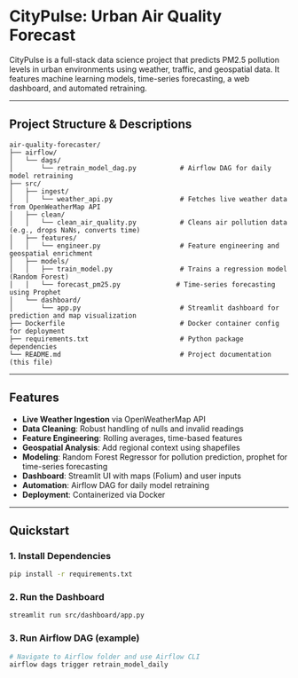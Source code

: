 # CityPulse: Urban Air Quality Forecast

CityPulse is a full-stack data science project that predicts PM2.5 pollution levels in urban environments using weather, traffic, and geospatial data. It features machine learning models, time-series forecasting, a web dashboard, and automated retraining.

---

##  Project Structure & Descriptions

```
air-quality-forecaster/
├── airflow/
│   └── dags/
│       └── retrain_model_dag.py           # Airflow DAG for daily model retraining
├── src/
│   ├── ingest/
│   │   └── weather_api.py                 # Fetches live weather data from OpenWeatherMap API
│   ├── clean/
│   │   └── clean_air_quality.py           # Cleans air pollution data (e.g., drops NaNs, converts time)
│   ├── features/
│   │   └── engineer.py                    # Feature engineering and geospatial enrichment
│   ├── models/
│   │   ├── train_model.py                 # Trains a regression model (Random Forest)
│   │   └── forecast_pm25.py              # Time-series forecasting using Prophet
│   └── dashboard/
│       └── app.py                         # Streamlit dashboard for prediction and map visualization
├── Dockerfile                             # Docker container config for deployment
├── requirements.txt                       # Python package dependencies
└── README.md                              # Project documentation (this file)
```

---

##  Features

-  **Live Weather Ingestion** via OpenWeatherMap API
-  **Data Cleaning**: Robust handling of nulls and invalid readings
-  **Feature Engineering**: Rolling averages, time-based features
-  **Geospatial Analysis**: Add regional context using shapefiles
-  **Modeling**: Random Forest Regressor for pollution prediction, prophet for time-series forecasting
-  **Dashboard**: Streamlit UI with maps (Folium) and user inputs
-  **Automation**: Airflow DAG for daily model retraining
-  **Deployment**: Containerized via Docker

---

##  Quickstart

### 1. Install Dependencies

```bash
pip install -r requirements.txt
```

### 2. Run the Dashboard

```bash
streamlit run src/dashboard/app.py
```

### 3. Run Airflow DAG (example)

```bash
# Navigate to Airflow folder and use Airflow CLI
airflow dags trigger retrain_model_daily
```



